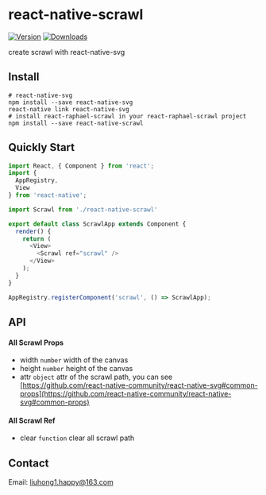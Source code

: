 # react-native-scrawl

[![Version](https://img.shields.io/npm/v/react-native-scrawl.svg)](https://www.npmjs.com/package/react-native-scrawl)
[![Downloads](https://img.shields.io/npm/dt/react-native-scrawl.svg)](https://www.npmjs.com/package/react-native-scrawl)

create scrawl with react-native-svg

## Install

	# react-native-svg 
	npm install --save react-native-svg
	react-native link react-native-svg
	# install react-raphael-scrawl in your react-raphael-scrawl project
    npm install --save react-native-scrawl
    
## Quickly Start

``` js
import React, { Component } from 'react';
import {
  AppRegistry,
  View
} from 'react-native';

import Scrawl from './react-native-scrawl'

export default class ScrawlApp extends Component {
  render() {
    return (
      <View>
        <Scrawl ref="scrawl" />
      </View>
    );
  }
}

AppRegistry.registerComponent('scrawl', () => ScrawlApp);
```

## API

#### All Scrawl Props

- width `number` width of the canvas
- height `number` height of the canvas
- attr `object` attr of the scrawl path, you can see [https://github.com/react-native-community/react-native-svg#common-props](https://github.com/react-native-community/react-native-svg#common-props)

#### All Scrawl Ref

- clear `function` clear all scrawl path

## Contact

Email: [liuhong1.happy@163.com](mailto:liuhong1.happy@163.com)